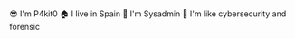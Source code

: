 :sunglasses: I'm P4kit0
:house: I live in Spain
:snake: I'm Sysadmin
:crab: I'm like cybersecurity and forensic

